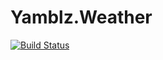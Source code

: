 # Yamblz.Weather
[![Build Status](https://travis-ci.org/sasd97/Yamblz.Weather.svg?branch=master)](https://travis-ci.org/sasd97/Yamblz.Weather)